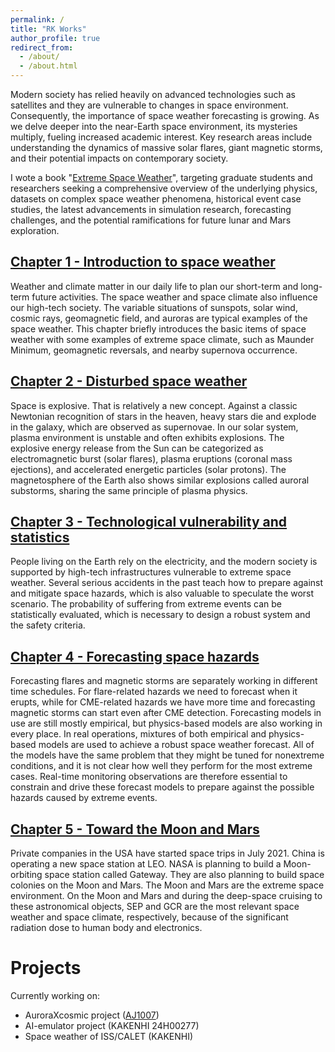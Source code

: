 ```yaml
---
permalink: /
title: "RK Works"
author_profile: true
redirect_from: 
  - /about/
  - /about.html
---
```


Modern society has relied heavily on advanced technologies such as satellites and they are vulnerable to changes in space environment. Consequently, the importance of space weather forecasting is growing. As we delve deeper into the near-Earth space environment, its mysteries multiply, fueling increased academic interest. Key research areas include understanding the dynamics of massive solar flares, giant magnetic storms, and their potential impacts on contemporary society. 

I wote a book "[Extreme Space Weather](https://www.sciencedirect.com/book/9780128225370/extreme-space-weather)", targeting graduate students and researchers seeking a comprehensive overview of the underlying physics, datasets on complex space weather phenomena, historical event case studies, the latest advancements in simulation research, forecasting challenges, and the potential ramifications for future lunar and Mars exploration.

[Chapter 1 - Introduction to space weather](https://www.sciencedirect.com/science/article/abs/pii/B978012822537000003X)
-----
Weather and climate matter in our daily life to plan our short-term and long-term future activities. The space weather and space climate also influence our high-tech society. The variable situations of sunspots, solar wind, cosmic rays, geomagnetic field, and auroras are typical examples of the space weather. This chapter briefly introduces the basic items of space weather with some examples of extreme space climate, such as Maunder Minimum, geomagnetic reversals, and nearby supernova occurrence.

[Chapter 2 - Disturbed space weather](https://www.sciencedirect.com/science/article/pii/B9780128225370000053)
-----
Space is explosive. That is relatively a new concept. Against a classic Newtonian recognition of stars in the heaven, heavy stars die and explode in the galaxy, which are observed as supernovae. In our solar system, plasma environment is unstable and often exhibits explosions. The explosive energy release from the Sun can be categorized as electromagnetic burst (solar flares), plasma eruptions (coronal mass ejections), and accelerated energetic particles (solar protons). The magnetosphere of the Earth also shows similar explosions called auroral substorms, sharing the same principle of plasma physics.

[Chapter 3 - Technological vulnerability and statistics](https://www.sciencedirect.com/science/article/pii/B9780128225370000028)
-----
People living on the Earth rely on the electricity, and the modern society is supported by high-tech infrastructures vulnerable to extreme space weather. Several serious accidents in the past teach how to prepare against and mitigate space hazards, which is also valuable to speculate the worst scenario. The probability of suffering from extreme events can be statistically evaluated, which is necessary to design a robust system and the safety criteria.

[Chapter 4 - Forecasting space hazards](https://www.sciencedirect.com/science/article/pii/B9780128225370000016)
-----
Forecasting flares and magnetic storms are separately working in different time schedules. For flare-related hazards we need to forecast when it erupts, while for CME-related hazards we have more time and forecasting magnetic storms can start even after CME detection. Forecasting models in use are still mostly empirical, but physics-based models are also working in every place. In real operations, mixtures of both empirical and physics-based models are used to achieve a robust space weather forecast. All of the models have the same problem that they might be tuned for nonextreme conditions, and it is not clear how well they perform for the most extreme cases. Real-time monitoring observations are therefore essential to constrain and drive these forecast models to prepare against the possible hazards caused by extreme events.

[Chapter 5 - Toward the Moon and Mars](https://www.sciencedirect.com/science/article/pii/B9780128225370000041)
-----
Private companies in the USA have started space trips in July 2021. China is operating a new space station at LEO. NASA is planning to build a Moon-orbiting space station called Gateway. They are also planning to build space colonies on the Moon and Mars. The Moon and Mars are the extreme space environment. On the Moon and Mars and during the deep-space cruising to these astronomical objects, SEP and GCR are the most relevant space weather and space climate, respectively, because of the significant radiation dose to human body and electronics.

Projects
======
Currently working on:
* AuroraXcosmic project ([AJ1007](https://polaris.nipr.ac.jp/~aurorax/))
* AI-emulator project (KAKENHI 24H00277)
* Space weather of ISS/CALET (KAKENHI)
